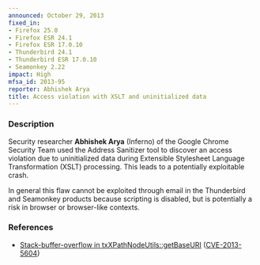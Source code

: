 ```yaml
---
announced: October 29, 2013
fixed_in:
- Firefox 25.0
- Firefox ESR 24.1
- Firefox ESR 17.0.10
- Thunderbird 24.1
- Thunderbird ESR 17.0.10
- Seamonkey 2.22
impact: High
mfsa_id: 2013-95
reporter: Abhishek Arya
title: Access violation with XSLT and uninitialized data
---
```


<h3>Description</h3>

<p>Security researcher <strong>Abhishek Arya</strong> (Inferno) of the Google
Chrome Security Team used the Address Sanitizer tool to discover an access
violation due to uninitialized data during Extensible Stylesheet Language
Transformation (XSLT) processing. This leads to a potentially exploitable
crash. 
</p>

<p class="note">In general this flaw cannot be exploited through email in the
Thunderbird and Seamonkey products because scripting is disabled, but is
potentially a risk in browser or browser-like contexts.</p>

<h3>References</h3>

<ul>
  <li><a href="https://bugzilla.mozilla.org/show_bug.cgi?id=914017">
       Stack-buffer-overflow in txXPathNodeUtils::getBaseURI</a> (<a href="http://cve.mitre.org/cgi-bin/cvename.cgi?name=CVE-2013-5604" class="ex-ref">CVE-2013-5604</a>)</li>
</ul>



